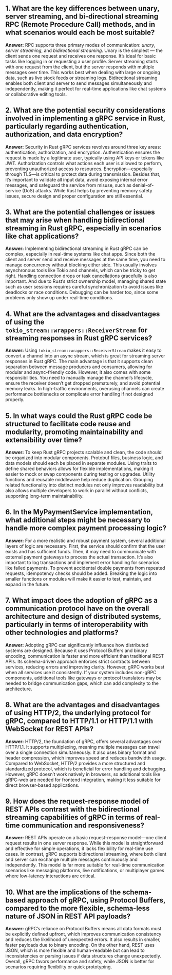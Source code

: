 ## 1. What are the key differences between unary, server streaming, and bi-directional streaming RPC (Remote Procedure Call) methods, and in what scenarios would each be most suitable?

**Answer:**
RPC supports three primary modes of communication: *unary*, *server streaming*, and *bidirectional streaming*. Unary is the simplest — the client sends one request and receives one response. It’s ideal for basic tasks like logging in or requesting a user profile. Server streaming starts with one request from the client, but the server responds with multiple messages over time. This works best when dealing with large or ongoing data, such as live stock feeds or streaming logs. Bidirectional streaming enables both client and server to send messages simultaneously and independently, making it perfect for real-time applications like chat systems or collaborative editing tools.


## 2. What are the potential security considerations involved in implementing a gRPC service in Rust, particularly regarding authentication, authorization, and data encryption?
**Answer:**
Security in Rust gRPC services revolves around three key areas: authentication, authorization, and encryption. Authentication ensures the request is made by a legitimate user, typically using API keys or tokens like JWT. Authorization controls what actions each user is allowed to perform, preventing unauthorized access to resources. Encryption—especially through TLS—is critical to protect data during transmission. Besides that, it’s important to validate all input data, avoid exposing internal error messages, and safeguard the service from misuse, such as denial-of-service (DoS) attacks. While Rust helps by preventing memory safety issues, secure design and proper configuration are still essential.


## 3. What are the potential challenges or issues that may arise when handling bidirectional streaming in Rust gRPC, especially in scenarios like chat applications?
**Answer:**
Implementing bidirectional streaming in Rust gRPC can be complex, especially in real-time systems like chat apps. Since both the client and server send and receive messages at the same time, you need to manage concurrency without blocking either side. This usually involves asynchronous tools like Tokio and channels, which can be tricky to get right. Handling connection drops or task cancellations gracefully is also important. And due to Rust’s strict ownership model, managing shared state such as user sessions requires careful synchronization to avoid issues like deadlocks or race conditions. Debugging can be harder too, since some problems only show up under real-time conditions.


## 4. What are the advantages and disadvantages of using the `tokio_stream::wrappers::ReceiverStream` for streaming responses in Rust gRPC services?

**Answer:**
Using `tokio_stream::wrappers::ReceiverStream` makes it easy to convert a channel into an async stream, which is great for streaming server responses in Rust gRPC. The main advantage is that it supports clean separation between message producers and consumers, allowing for modular and async-friendly code. However, it also comes with some responsibilities. You need to manually manage the channel’s lifecycle, ensure the receiver doesn’t get dropped prematurely, and avoid potential memory leaks. In high-traffic environments, overusing channels can create performance bottlenecks or complicate error handling if not designed properly.


## 5. In what ways could the Rust gRPC code be structured to facilitate code reuse and modularity, promoting maintainability and extensibility over time?

**Answer:**
To keep Rust gRPC projects scalable and clean, the code should be organized into modular components. Protobuf files, business logic, and data models should each be placed in separate modules. Using traits to define shared behaviors allows for flexible implementations, making it easier to mock or swap components during testing or upgrades. Utility functions and reusable middleware help reduce duplication. Grouping related functionality into distinct modules not only improves readability but also allows multiple developers to work in parallel without conflicts, supporting long-term maintainability.


## 6. In the MyPaymentService implementation, what additional steps might be necessary to handle more complex payment processing logic?

**Answer:**
For a more realistic and robust payment system, several additional layers of logic are necessary. First, the service should confirm that the user exists and has sufficient funds. Then, it may need to communicate with external payment gateways to process the actual transaction. It’s also important to log transactions and implement error handling for scenarios like failed payments. To prevent accidental double payments from repeated requests, idempotency checks should be added. Breaking the logic into smaller functions or modules will make it easier to test, maintain, and expand in the future.


## 7. What impact does the adoption of gRPC as a communication protocol have on the overall architecture and design of distributed systems, particularly in terms of interoperability with other technologies and platforms?

**Answer:**
Adopting gRPC can significantly influence how distributed systems are designed. Because it uses Protocol Buffers and binary encoding, communication is faster and more efficient than traditional REST APIs. Its schema-driven approach enforces strict contracts between services, reducing errors and improving clarity. However, gRPC works best when all services use it consistently. If your system includes non-gRPC components, additional tools like gateways or protocol translators may be needed to bridge communication gaps, which can add complexity to the architecture.


## 8. What are the advantages and disadvantages of using HTTP/2, the underlying protocol for gRPC, compared to HTTP/1.1 or HTTP/1.1 with WebSocket for REST APIs?

**Answer:**
HTTP/2, the foundation of gRPC, offers several advantages over HTTP/1.1. It supports multiplexing, meaning multiple messages can travel over a single connection simultaneously. It also uses binary format and header compression, which improves speed and reduces bandwidth usage. Compared to WebSocket, HTTP/2 provides a more structured and standardized protocol, which is beneficial for error handling and debugging. However, gRPC doesn’t work natively in browsers, so additional tools like gRPC-web are needed for frontend integration, making it less suitable for direct browser-based applications.


## 9. How does the request-response model of REST APIs contrast with the bidirectional streaming capabilities of gRPC in terms of real-time communication and responsiveness?

**Answer:**
REST APIs operate on a basic request-response model—one client request results in one server response. While this model is straightforward and effective for simple operations, it lacks flexibility for real-time use cases. In contrast, gRPC supports bidirectional streaming, where both client and server can exchange multiple messages continuously and independently. This model is far more suitable for real-time communication scenarios like messaging platforms, live notifications, or multiplayer games where low-latency interactions are critical.


## 10. What are the implications of the schema-based approach of gRPC, using Protocol Buffers, compared to the more flexible, schema-less nature of JSON in REST API payloads?

**Answer:**
gRPC’s reliance on Protocol Buffers means all data formats must be explicitly defined upfront, which improves communication consistency and reduces the likelihood of unexpected errors. It also results in smaller, faster payloads due to binary encoding. On the other hand, REST uses JSON, which is more flexible and human-readable but can lead to inconsistencies or parsing issues if data structures change unexpectedly. Overall, gRPC favors performance and safety, while JSON is better for scenarios requiring flexibility or quick prototyping.
